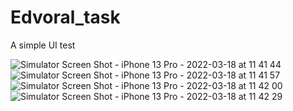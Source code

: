 # Edvoral_task
 A simple UI test

![Simulator Screen Shot - iPhone 13 Pro - 2022-03-18 at 11 41 44](https://user-images.githubusercontent.com/72494212/158990654-2807f684-26b2-4d29-8615-7677b07c755e.png)
![Simulator Screen Shot - iPhone 13 Pro - 2022-03-18 at 11 41 57](https://user-images.githubusercontent.com/72494212/158990687-26135100-529b-4f38-9cce-718977303152.png)
![Simulator Screen Shot - iPhone 13 Pro - 2022-03-18 at 11 42 00](https://user-images.githubusercontent.com/72494212/158990702-1e4b8def-1365-4140-bbfe-470569a8ae2c.png)
![Simulator Screen Shot - iPhone 13 Pro - 2022-03-18 at 11 42 29](https://user-images.githubusercontent.com/72494212/158990710-00848478-2b97-4dc1-a683-fa6d3b167d93.png)
